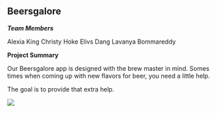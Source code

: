 ## Beersgalore

***Team Members***

Alexia King 
Christy Hoke 
Elivs Dang 
Lavanya Bommareddy 

**Project Summary**

Our Beersgalore app is designed with the brew master in mind. Somes times when coming up with new flavors for beer, you need a little help.

The goal is to provide that extra help.

![](/beerApp.png)
